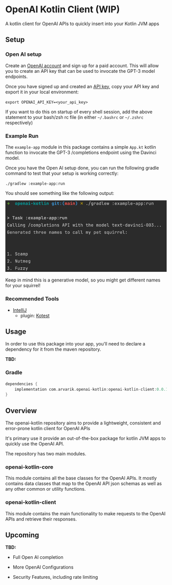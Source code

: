# OpenAI Kotlin Client (WIP)
A kotlin client for OpenAI APIs to quickly insert into your Kotlin JVM apps

## Setup

###  Open AI setup

Create an [OpenAI account](https://beta.openai.com/signup) and sign up for a paid account. This will allow you to
create an API key that can be used to invocate the GPT-3 model endpoints.

Once you have signed up and created an [API key](https://beta.openai.com/account/api-keys), copy your API key and export
it in your local environment:

`export OPENAI_API_KEY=<your_api_key>`

If you want to do this on startup of every shell session, add the above statement to your bash/zsh rc file (in either
`~/.bashrc` or `~/.zshrc` respectively)

### Example Run

The `example-app` module in this package contains a simple `App.kt` kotlin function to invocate the GPT-3 /completions
endpoint using the Davinci model.

Once you have the Open AI setup done, you can run the following gradle command to test that your setup is working
correctly:

`./gradlew :example-app:run`

You should see something like the following output:

![OpenAI Example Run](/docs/readme/openai_example_run.png)

Keep in mind this is a generative model, so you might get different names for your squirrel!

### Recommended Tools

* [IntelliJ](https://www.jetbrains.com/idea/)
  * plugin: [Kotest](https://kotest.io/docs/intellij/intellij-plugin.html)

## Usage

In order to use this package into your app, you'll need to declare a dependency for it from the maven repository.

**TBD:**

### Gradle

```gradle
dependencies {
    implementation com.arvarik.openai-kotlin:openai-kotlin-client:0.0.1
}
```

## Overview

The openai-kotlin repository aims to provide a lightweight, consistent and error-prone kotlin client for OpenAI APIs

It's primary use it provide an out-of-the-box package for kotlin JVM apps to quickly use the OpenAI API.

The repository has two main modules.

### openai-kotlin-core

This module contains all the base classes for the OpenAI APIs. It mostly contains data classes that map to the OpenAI
API json schemas as well as any other common or utility functions.

### openai-kotlin-client

This module contains the main functionality to make requests to the OpenAI APIs and retrieve their responses.

## Upcoming

**TBD:**

- Full Open AI completion

- More OpenAI Configurations

- Security Features, including rate limiting

